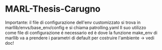 # MARL-Thesis-Carugno

Importante: il file di configurazione dell'env customizzato si trova in marllib/envs/base_env/config e si chiama patrolling.yaml
Il suo utilizzo come file di configurazione é necessario ed è dove la funzione make_env di marllib va a prendere i parametri di default per costruire l'ambiente -> vedi doc!
